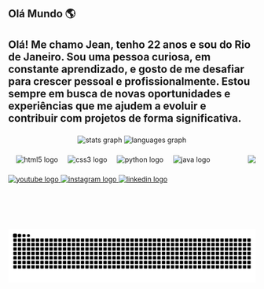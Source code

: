 ## Olá Mundo  🌎

<h2 align="left"> Olá! Me chamo Jean, tenho 22 anos e sou do Rio de Janeiro. Sou uma pessoa curiosa, em constante aprendizado, e gosto de me desafiar para crescer pessoal e profissionalmente. Estou sempre em busca de novas oportunidades e experiências que me ajudem a evoluir e contribuir com projetos de forma significativa.</h2>

###

<div align="center">
    <img src="https://github-readme-stats.vercel.app/api?username=jean-devbr&show_icons=true&count_private=true&theme=dracula&locale=pt-br&hide_border=false&cache_seconds=60" height="150" alt="stats graph" />



  <img src="https://github-readme-stats.vercel.app/api/top-langs?username=jean-devbr&locale=pt-br&layout=compact&card_width=320&langs_count=5&theme=dracula&hide_border=false&cache_seconds=60" height="150" alt="languages graph" />


</div>

###

<img align="right" height="150" src="https://i.gifer.com/MpOu.gif"  />


###

<div align="left">
  
  <img width="12" />
  <img src="https://cdn.jsdelivr.net/gh/devicons/devicon/icons/html5/html5-original.svg" height="30" alt="html5 logo"  />
  <img width="12" />
  <img src="https://cdn.jsdelivr.net/gh/devicons/devicon/icons/css3/css3-original.svg" height="30" alt="css3 logo"  />
  <img width="12" />
  <img src="https://cdn.jsdelivr.net/gh/devicons/devicon/icons/python/python-original.svg" height="30" alt="python logo"  />
  <img width="12" />
  <img src="https://cdn.jsdelivr.net/gh/devicons/devicon/icons/java/java-original.svg" height="30" alt="java logo" />

</div>

###

<div align="left">
  <a href="https://www.youtube.com/@aprendendoComJean">
    <img src="https://img.shields.io/static/v1?message=Youtube&logo=youtube&label=&color=FF0000&logoColor=white&labelColor=&style=for-the-badge" height="35" alt="youtube logo"  />
  </a>
  <a href="https://www.instagram.com/jeanooficial12/">
    <img src="https://img.shields.io/static/v1?message=Instagram&logo=instagram&label=&color=E4405F&logoColor=white&labelColor=&style=for-the-badge" height="35" alt="instagram logo"  />
  </a>
  

  <a href="#">
    <img src="https://img.shields.io/static/v1?message=LinkedIn&logo=linkedin&label=&color=0077B5&logoColor=white&labelColor=&style=for-the-badge" height="35" alt="linkedin logo"  />
</a>
</div>

###

<br clear="both">

<img src="https://raw.githubusercontent.com/jean-devbr/jean-devbr/output/snake.svg" alt="Snake animation" />



###
